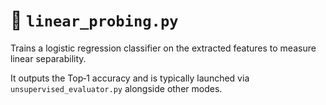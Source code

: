 # 📝 `linear_probing.py`

Trains a logistic regression classifier on the extracted features to measure linear separability.

It outputs the Top‑1 accuracy and is typically launched via `unsupervised_evaluator.py` alongside other modes.